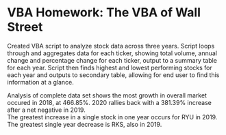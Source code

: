 # VBA Homework: The VBA of Wall Street

Created VBA script to analyze stock data across three years. 
    Script loops through and aggregates data for each ticker, showing total volume, annual change and percentage change for each ticker, output to a summary table for each year.
    Script then finds highest and lowest performing stocks for each year and outputs to secondary table, allowing for end user to find this information at a glance.

Analysis of complete data set shows the most growth in overall market occured in 2018, at 466.85%. 2020 rallies back with a 381.39% increase after a net negative in 2019.    
The greatest increase in a single stock in one year occurs for RYU in 2019. The greatest single year decrease is RKS, also in 2019.
